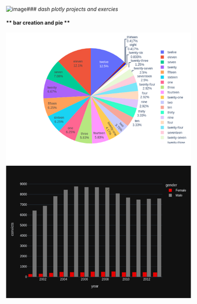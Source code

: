 ![image](https://github.com/ahmedasadmin/dash_plotly-/assets/87916181/60904c39-0665-4ff6-9dca-ba745b3d4b21)### _dash plotly projects and exercies_
#### ** bar creation and pie  ** <br>
![bar creation and pie](https://github.com/ahmedasadmin/dash_plotly-/blob/main/images/fig1.png)
<br>
![bar image](https://github.com/ahmedasadmin/dash_plotly-/blob/main/images/bar.png)
